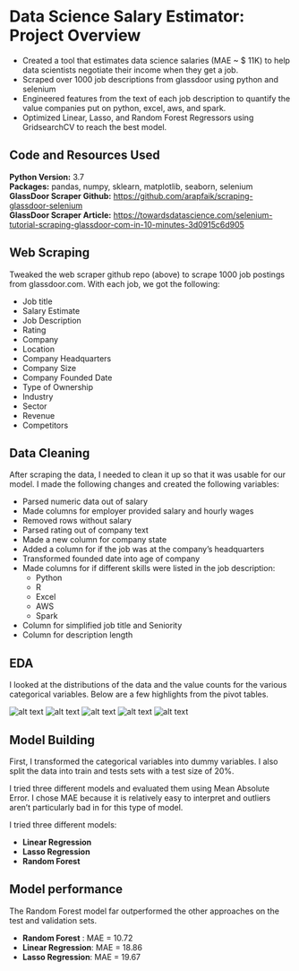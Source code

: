 # Data Science Salary Estimator: Project Overview 
* Created a tool that estimates data science salaries (MAE ~ $ 11K) to help data scientists negotiate their income when they get a job.
* Scraped over 1000 job descriptions from glassdoor using python and selenium
* Engineered features from the text of each job description to quantify the value companies put on python, excel, aws, and spark. 
* Optimized Linear, Lasso, and Random Forest Regressors using GridsearchCV to reach the best model. 
 

## Code and Resources Used 
**Python Version:** 3.7  
**Packages:** pandas, numpy, sklearn, matplotlib, seaborn, selenium 
**GlassDoor Scraper Github:** https://github.com/arapfaik/scraping-glassdoor-selenium  
**GlassDoor Scraper Article:** https://towardsdatascience.com/selenium-tutorial-scraping-glassdoor-com-in-10-minutes-3d0915c6d905  

## Web Scraping
Tweaked the web scraper github repo (above) to scrape 1000 job postings from glassdoor.com. With each job, we got the following:
*	Job title
*	Salary Estimate
*	Job Description
*	Rating
*	Company 
*	Location
*	Company Headquarters 
*	Company Size
*	Company Founded Date
*	Type of Ownership 
*	Industry
*	Sector
*	Revenue
*	Competitors 

## Data Cleaning
After scraping the data, I needed to clean it up so that it was usable for our model. I made the following changes and created the following variables:

*	Parsed numeric data out of salary 
*	Made columns for employer provided salary and hourly wages 
*	Removed rows without salary 
*	Parsed rating out of company text 
*	Made a new column for company state 
*	Added a column for if the job was at the company’s headquarters 
*	Transformed founded date into age of company 
*	Made columns for if different skills were listed in the job description:
    * Python  
    * R  
    * Excel  
    * AWS  
    * Spark 
*	Column for simplified job title and Seniority 
*	Column for description length 

## EDA
I looked at the distributions of the data and the value counts for the various categorical variables. Below are a few highlights from the pivot tables. 

![alt text](https://github.com/ShreyasMurali/ds_salary_project/blob/master/positions_by_state.png "Job Opportunities by State")
![alt text](https://github.com/ShreyasMurali/ds_salary_project/blob/master/salary_by_job_title.PNG  "Salary by Position")
![alt text](https://github.com/ShreyasMurali/ds_salary_project/blob/master/correlation_visual.png "Correlations")
![alt text](https://github.com/ShreyasMurali/ds_salary_project/blob/master/Job%20Desc.PNG "Job Opertunity by Job Description")
![alt text](https://github.com/ShreyasMurali/ds_salary_project/blob/master/ds_wordcloud.png "Word Cloud")

## Model Building 

First, I transformed the categorical variables into dummy variables. I also split the data into train and tests sets with a test size of 20%.   

I tried three different models and evaluated them using Mean Absolute Error. I chose MAE because it is relatively easy to interpret and outliers aren’t particularly bad in for this type of model.   

I tried three different models:
*	**Linear Regression**
*	**Lasso Regression** 
*	**Random Forest** 

## Model performance
The Random Forest model far outperformed the other approaches on the test and validation sets. 
*	**Random Forest** : MAE = 10.72
*	**Linear Regression**: MAE = 18.86
*	**Lasso Regression**: MAE = 19.67

